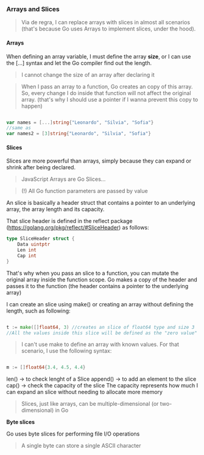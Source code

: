 ### Arrays and Slices

> Via de regra, I can replace arrays with slices in almost all scenarios (that's because Go uses Arrays to implement slices, under the hood).

#### Arrays

When defining an array variable, I must define the array **size**, or I can use the [...] syntax and let the Go compiler find out the length.

> I cannot change the size of an array after declaring it

> When I pass an array to a function, Go creates an copy of this array. So, every change I do inside that function will not affect the original array. (that's why I should use a pointer if I wanna prevent this copy to happen)

```go

var names = [...]string{"Leonardo", "Silvia", "Sofia"}
//same as
var names2 = [3]string{"Leonardo", "Silvia", "Sofia"}

```

#### Slices

Slices are more powerful than arrays, simply because they can expand or shrink after being declared.

> JavaScript Arrays are Go Slices...

> (!) All Go function parameters are passed by value

An slice is basically a header struct that contains a pointer to an underlying array, the array length and its capacity.


That slice header is defined in the reflect package (https://golang.org/pkg/reflect/#SliceHeader) as follows:

```go
type SliceHeader struct {
    Data uintptr
    Len int
    Cap int
}
```

That's why when you pass an slice to a function, you can mutate the original array inside the function scope. Go makes a copy of the header and passes it to the function (the header contains a pointer to the underlying array)

I can create an slice using make() or creating an array without defining the length, such as following:

```go

t := make([]float64, 3) //creates an slice of float64 type and size 3
//All the values inside this slice will be defined as the "zero value" of the specified data type (in this case: 0).

```

> I can't use make to define an array with known values. For that scenario, I use the following syntax:

```go

m := []float64{3.4, 4.5, 4.4}

```

len() -> to check lenght of a Slice
append() -> to add an element to the slice
cap() -> check the capacity of the slice
    The capacity represents how much I can expand an slice without needing to allocate more memory

> Slices, just like arrays, can be multiple-dimensional (or two-dimensional) in Go

<b>Byte slices</b>

Go uses byte slices for performing file I/O operations

> A single byte can store a single ASCII character